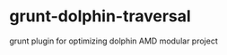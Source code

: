 grunt-dolphin-traversal
=======================

grunt plugin for optimizing dolphin AMD modular project
